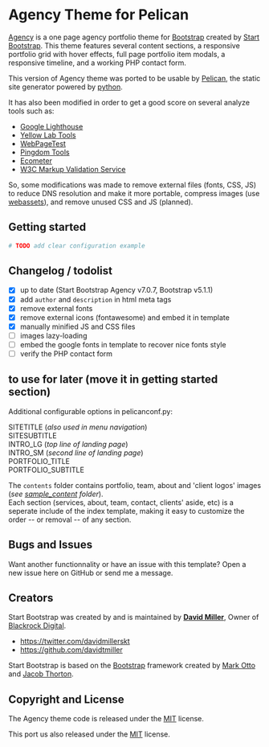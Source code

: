 # Agency Theme for Pelican

[Agency](http://startbootstrap.com/template-overviews/agency/) is a one page agency portfolio theme for [Bootstrap](http://getbootstrap.com/) created by [Start Bootstrap](http://startbootstrap.com/). This theme features several content sections, a responsive portfolio grid with hover effects, full page portfolio item modals, a responsive timeline, and a working PHP contact form.

This version of Agency theme was ported to be usable by [Pelican](https://blog.getpelican.com/), the static site generator powered by [python](https://www.python.org/).

It has also been modified in order to get a good score on several analyze tools such as:

* [Google Lighthouse](https://developers.google.com/web/tools/lighthouse)
* [Yellow Lab Tools](https://yellowlab.tools/)
* [WebPageTest](https://www.webpagetest.org/)
* [Pingdom Tools](https://tools.pingdom.com/)
* [Ecometer](http://www.ecometer.org/)
* [W3C Markup Validation Service](https://validator.w3.org/)

So, some modifications was made to remove external files (fonts, CSS, JS) to reduce DNS resolution and make it more portable, compress images (use [webassets](https://pypi.org/project/webassets/)), and remove unused CSS and JS (planned).

## Getting started

``` bash
# TODO add clear configuration example
```

## Changelog / todolist

* [x] up to date (Start Bootstrap Agency v7.0.7, Bootstrap v5.1.1)
* [x] add `author` and `description` in html meta tags
* [x] remove external fonts
* [x] remove external icons (fontawesome) and embed it in template
* [x] manually minified JS and CSS files
* [ ] images lazy-loading
* [ ] embed the google fonts in template to recover nice fonts style
* [ ] verify the PHP contact form

## to use for later (move it in getting started section)

Additional configurable options in pelicanconf.py:  

SITETITLE (_also used in menu navigation_)  
SITESUBTITLE  
INTRO\_LG (_top line of landing page_)  
INTRO\_SM (_second line of landing page_)  
PORTFOLIO\_TITLE  
PORTFOLIO\_SUBTITLE

The `contents` folder contains portfolio, team, about and 'client logos' images (*see [sample_content](/sample_content) folder*).  
Each section (services, about, team, contact, clients' aside, etc) is a seperate include of the index template, making it easy to customize the order -- or removal -- of any section.

## Bugs and Issues

Want another functionnality or have an issue with this template? Open a new issue here on GitHub or send me a message.

## Creators

Start Bootstrap was created by and is maintained by **[David Miller](http://davidmiller.io/)**, Owner of [Blackrock Digital](http://blackrockdigital.io/).

* https://twitter.com/davidmillerskt
* https://github.com/davidtmiller

Start Bootstrap is based on the [Bootstrap](http://getbootstrap.com/) framework created by [Mark Otto](https://twitter.com/mdo) and [Jacob Thorton](https://twitter.com/fat).

## Copyright and License

The Agency theme code is released under the [MIT](https://github.com/BlackrockDigital/startbootstrap-agency/blob/master/LICENSE) license.

This port us also released under the [MIT](https://github.com/yaap7/Pelican-StartBootstrap-Agency/blob/master/LICENSE) license.

